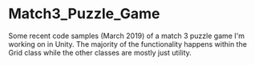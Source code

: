 # Match3_Puzzle_Game
Some recent code samples (March 2019) of a match 3 puzzle game I'm working on in Unity. The majority of the functionality happens within the Grid class while the other classes are mostly just utility.
